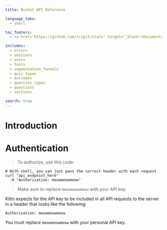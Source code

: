 ```yaml
---
title: Bucket API Reference

language_tabs:
  - shell

toc_footers:
  - <a href='https://github.com/tripit/slate' target="_blank">Documentation powered by Slate</a>

includes:
  - errors
  - sessions
  - users
  - tools
  - segmentation_funnels
  - quiz_types
  - outcomes
  - question_types
  - questions
  - sections

search: true
---
```


# Introduction



# Authentication

> To authorize, use this code:

```shell
# With shell, you can just pass the correct header with each request
curl "api_endpoint_here"
  -H "Authorization: meowmeowmeow"
```

> Make sure to replace `meowmeowmeow` with your API key.

Kittn expects for the API key to be included in all API requests to the server in a header that looks like the following:

`Authorization: meowmeowmeow`

<aside class="notice">
You must replace <code>meowmeowmeow</code> with your personal API key.
</aside>
